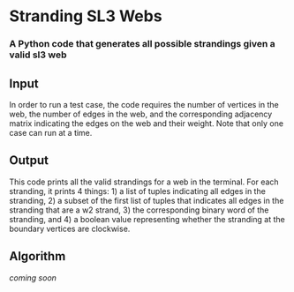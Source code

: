 # Stranding SL3 Webs
### A Python code that generates all possible strandings given a valid sl3 web

## Input
In order to run a test case, the code requires the number of vertices in the web, the number of edges in the web, and the corresponding adjacency matrix indicating the edges on the web and their weight. Note that only one case can run at a time.

## Output
This code prints all the valid strandings for a web in the terminal. For each stranding, it prints 4 things: 1) a list of tuples indicating all edges in the stranding, 2) a subset of the first list of tuples that indicates all edges in the stranding that are a w2 strand, 3) the corresponding binary word of the stranding, and 4) a boolean value representing whether the stranding at the boundary vertices are clockwise.

## Algorithm
*coming soon*

